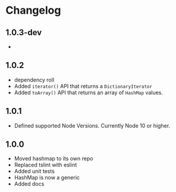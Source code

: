 # Changelog

## 1.0.3-dev
-

## 1.0.2
- dependency roll
- Added `iterator()` API that returns a `DictionaryIterator`
- Added `toArray()` API that returns an array of `HashMap` values.

## 1.0.1
- Defined supported Node Versions. Currently Node 10 or higher.

## 1.0.0
- Moved hashmap to its own repo
- Replaced tslint with eslint
- Added unit tests
- HashMap is now a generic
- Added docs

